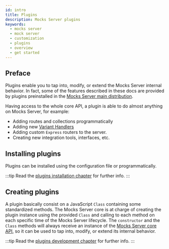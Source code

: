 ```yaml
---
id: intro
title: Plugins
description: Mocks Server plugins
keywords:
  - mocks server
  - mock server
  - customization
  - plugins
  - overview
  - get started
---
```


## Preface

Plugins enable you to tap into, modify, or extend the Mocks Server internal behavior. In fact, some of the features described in these docs are provided by plugins preinstalled in the [Mocks Server main distribution](https://github.com/mocks-server/main/tree/master/packages/main).

Having access to the whole core API, a plugin is able to do almost anything on Mocks Server, for example:

* Adding routes and collections programmatically
* Adding new [Variant Handlers](variant-handlers/intro.md)
* Adding custom `Express` routers to the server.
* Creating new integration tools, interfaces, etc.

## Installing plugins

Plugins can be installed using the configuration file or programmatically.

:::tip
Read the [plugins installation chapter](plugins/installation.md) for further info.
:::

## Creating plugins

A plugin basically consist on a JavaScript `Class` containing some standardized methods. The Mocks Server core is at charge of creating the plugin instance using the provided `Class` and calling to each method on each specific time of the Mocks Server lifecycle. The `constructor` and the `Class` methods will always receive an instance of the [Mocks Server core API](api/core.md), so it can be used to tap into, modify, or extend its internal behavior.

:::tip
Read the [plugins development chapter](plugins/development.md) for further info.
:::
